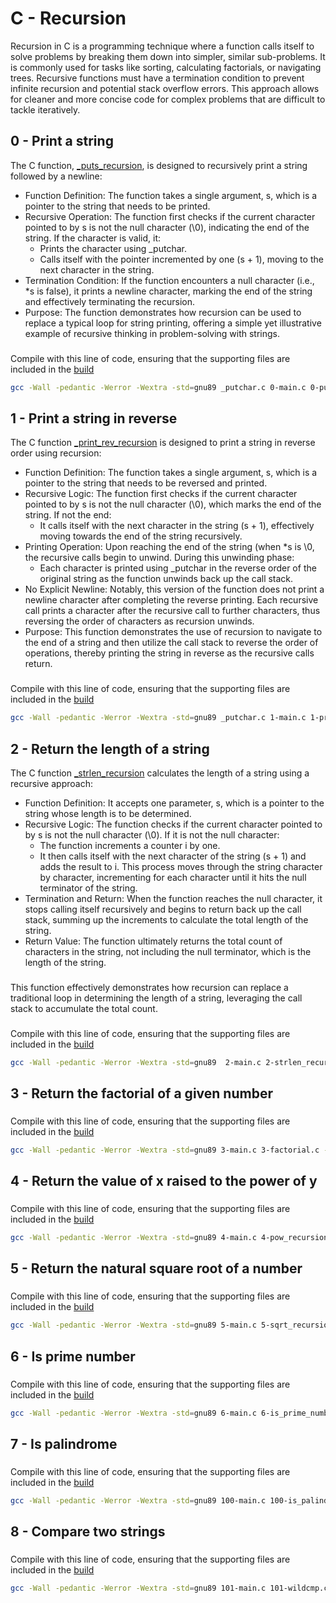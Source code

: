 # C - Recursion
Recursion in C is a programming technique where a function calls itself to solve problems by breaking them down into simpler, similar sub-problems. It is commonly used for tasks like sorting, calculating factorials, or navigating trees. Recursive functions must have a termination condition to prevent infinite recursion and potential stack overflow errors. This approach allows for cleaner and more concise code for complex problems that are difficult to tackle iteratively.

## 0 - Print a string
The C function, [\_puts\_recursion](https://github.com/amirasabdu/holbertonschool-low_level_programming/blob/main/recursion/0-puts_recursion.c), is designed to recursively print a string followed by a newline:
- Function Definition: The function takes a single argument, s, which is a pointer to the string that needs to be printed.
- Recursive Operation: The function first checks if the current character pointed to by s is not the null character (\\0), indicating the end of the string. If the character is valid, it:
	- Prints the character using \_putchar.
	- Calls itself with the pointer incremented by one (s + 1), moving to the next character in the string.
- Termination Condition: If the function encounters a null character (i.e., \*s is false), it prints a newline character, marking the end of the string and effectively terminating the recursion.
- Purpose: The function demonstrates how recursion can be used to replace a typical loop for string printing, offering a simple yet illustrative example of recursive thinking in problem-solving with strings.
###
Compile with this line of code, ensuring that the supporting files are included in the [build](https://github.com/amirasabdu/holbertonschool-low_level_programming/tree/main/recursion/build)
```sh
gcc -Wall -pedantic -Werror -Wextra -std=gnu89 _putchar.c 0-main.c 0-puts_recursion.c -o 0-puts_recursion
```
## 1 - Print a string in reverse
The C function [\_print\_rev\_recursion](https://github.com/amirasabdu/holbertonschool-low_level_programming/blob/main/recursion/1-print_rev_recursion.c) is designed to print a string in reverse order using recursion:
- Function Definition: The function takes a single argument, s, which is a pointer to the string that needs to be reversed and printed.
- Recursive Logic: The function first checks if the current character pointed to by s is not the null character (\\0), which marks the end of the string. If not the end:
	- It calls itself with the next character in the string (s + 1), effectively moving towards the end of the string recursively.
- Printing Operation: Upon reaching the end of the string (when \*s is \\0, the recursive calls begin to unwind. During this unwinding phase:
	- Each character is printed using \_putchar in the reverse order of the original string as the function unwinds back up the call stack.
- No Explicit Newline: Notably, this version of the function does not print a newline character after completing the reverse printing. Each recursive call prints a character after the recursive call to further characters, thus reversing the order of characters as recursion unwinds.
- Purpose: This function demonstrates the use of recursion to navigate to the end of a string and then utilize the call stack to reverse the order of operations, thereby printing the string in reverse as the recursive calls return.

###
Compile with this line of code, ensuring that the supporting files are included in the [build](https://github.com/amirasabdu/holbertonschool-low_level_programming/tree/main/recursion/build)
```sh
gcc -Wall -pedantic -Werror -Wextra -std=gnu89 _putchar.c 1-main.c 1-print_rev_recursion.c -o 1-print_rev_recursion
```
## 2 - Return the length of a string

The C function [\_strlen\_recursion](https://github.com/amirasabdu/holbertonschool-low_level_programming/blob/main/recursion/2-strlen_recursion.c) calculates the length of a string using a recursive approach:
- Function Definition: It accepts one parameter, s, which is a pointer to the string whose length is to be determined.
- Recursive Logic: The function checks if the current character pointed to by s is not the null character (\\0). If it is not the null character:
	- The function increments a counter i by one.
	- It then calls itself with the next character of the string (s + 1) and adds the result to i. This process moves through the string character by character, incrementing for each character until it hits the null terminator of the string.
- Termination and Return: When the function reaches the null character, it stops calling itself recursively and begins to return back up the call stack, summing up the increments to calculate the total length of the string.
- Return Value: The function ultimately returns the total count of characters in the string, not including the null terminator, which is the length of the string.
###
This function effectively demonstrates how recursion can replace a traditional loop in determining the length of a string, leveraging the call stack to accumulate the total count.
###
Compile with this line of code, ensuring that the supporting files are included in the [build](https://github.com/amirasabdu/holbertonschool-low_level_programming/tree/main/recursion/build)
```sh
gcc -Wall -pedantic -Werror -Wextra -std=gnu89  2-main.c 2-strlen_recursion.c -o 2-strlen_recursion
```
## 3 - Return the factorial of a given number


###
Compile with this line of code, ensuring that the supporting files are included in the [build](https://github.com/amirasabdu/holbertonschool-low_level_programming/tree/main/recursion/build)
```sh
gcc -Wall -pedantic -Werror -Wextra -std=gnu89 3-main.c 3-factorial.c -o 3-factorial
```
## 4 - Return the value of x raised to the power of y


###
Compile with this line of code, ensuring that the supporting files are included in the [build](https://github.com/amirasabdu/holbertonschool-low_level_programming/tree/main/recursion/build)
```sh
gcc -Wall -pedantic -Werror -Wextra -std=gnu89 4-main.c 4-pow_recursion.c -o 4-pow
```
## 5 - Return the natural square root of a number


###
Compile with this line of code, ensuring that the supporting files are included in the [build](https://github.com/amirasabdu/holbertonschool-low_level_programming/tree/main/recursion/build)
```sh
gcc -Wall -pedantic -Werror -Wextra -std=gnu89 5-main.c 5-sqrt_recursion.c -o 5-sqrt
```
## 6 - Is prime number


###
Compile with this line of code, ensuring that the supporting files are included in the [build](https://github.com/amirasabdu/holbertonschool-low_level_programming/tree/main/recursion/build)
```sh
gcc -Wall -pedantic -Werror -Wextra -std=gnu89 6-main.c 6-is_prime_number.c -o 6-prime
```
## 7 - Is palindrome


###
Compile with this line of code, ensuring that the supporting files are included in the [build](https://github.com/amirasabdu/holbertonschool-low_level_programming/tree/main/recursion/build)
```sh
gcc -Wall -pedantic -Werror -Wextra -std=gnu89 100-main.c 100-is_palindrome.c -o 100-palindrome
```
## 8 - Compare two strings


###
Compile with this line of code, ensuring that the supporting files are included in the [build](https://github.com/amirasabdu/holbertonschool-low_level_programming/tree/main/recursion/build)
```sh
gcc -Wall -pedantic -Werror -Wextra -std=gnu89 101-main.c 101-wildcmp.c -o 101-wildcmp
```
